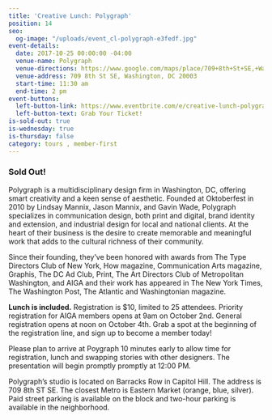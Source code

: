 ```yaml
---
title: 'Creative Lunch: Polygraph'
position: 14
seo:
  og-image: "/uploads/event_cl-polygraph-e3fedf.jpg"
event-details:
  date: 2017-10-25 00:00:00 -04:00
  venue-name: Polygraph
  venue-directions: https://www.google.com/maps/place/709+8th+St+SE,+Washington,+DC+20003/@38.8808888,-76.9974014,17z/data=!3m1!4b1!4m5!3m4!1s0x89b7b9cccded2e99:0xa8007cea6bf9718e!8m2!3d38.8808888!4d-76.9952127
  venue-address: 709 8th St SE, Washington, DC 20003
  start-time: 11:30 am
  end-time: 2 pm
event-buttons:
  left-button-link: https://www.eventbrite.com/e/creative-lunch-polygraph-tickets-38470254567
  left-button-text: Grab Your Ticket!
is-sold-out: true
is-wednesday: true
is-thursday: false
category: tours , member-first
---
```


### Sold Out!

Polygraph is a multidisciplinary design firm in Washington, DC, offering smart creativity and a keen sense of aesthetic. Founded at Oktoberfest in 2010 by Lindsay Mannix, Jason Mannix, and Gavin Wade, Polygraph specializes in communication design, both print and digital, brand identity and extension, and industrial design for local and national clients. At the heart of their business is the desire to create memorable and meaningful work that adds to the cultural richness of their community.

Since their founding, they’ve been honored with awards from The Type Directors Club of New York, How magazine, Communication Arts magazine, Graphis, The DC Ad Club, Print, The Art Directors Club of Metropolitan Washington, and AIGA and their work has appeared in The New York Times, The Washington Post, The Atlantic and Washingtonian magazine.

**Lunch is included.** Registration is $10, limited to 25 attendees. Priority registration for AIGA members opens at 9am on October 2nd. General registration opens at noon on October 4th. Grab a spot at the beginning of the registration line, and sign up to become a member today!

Please plan to arrive at Poygraph 10 minutes early to allow time for registration, lunch and swapping stories with other designers. The presentation will begin promptly promptly at 12:00 PM.

Polygraph’s studio is located on Barracks Row in Capitol Hill. The address is 709 8th ST SE. The closest Metro is Eastern Market (orange, blue, silver). Paid street parking is available on the block and two-hour parking is available in the neighborhood.
